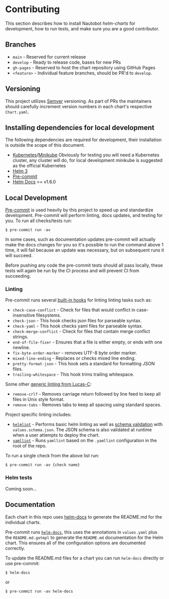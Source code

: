 # Contributing

This section describes how to install Nautobot *helm-charts* for development, how to run tests, and make sure you are a good contributor.

## Branches

- `main` - Reserved for current release
- `develop` - Ready to release code, bases for new PRs
- `gh-pages` - Reserved to host the chart repository using GitHub Pages
- `<feature>` - Individual feature branches, should be PR'd to `develop`.

## Versioning

This project utilizes [Semver](https://semver.org/) versioning. As part of PRs the maintainers should carefully increment version numbers in each chart's respective `Chart.yaml`.

## Installing dependencies for local development

The following dependencies are required for development, their installation is outside the scope of this document.

* [Kubernetes](https://kubernetes.io/)/[Minikube](https://minikube.sigs.k8s.io/docs/start/) Obviously for testing you will need a Kubernetes cluster, any cluster will do, for local development minikube is suggested as the official Kubernetes
* [Helm 3](https://helm.sh/docs/intro/install/)
* [Pre-commit](https://pre-commit.com/)
* [Helm Docs](https://github.com/norwoodj/helm-docs) >= v1.6.0

## Local Development

[Pre-commit](https://pre-commit.com/) is used heavily by this project to speed up and standardize development.  Pre-commit will perform linting, docs updates, and testing for you.  To run all checks/tests run:

```no-highlight
$ pre-commit run -av
```

In some cases, such as documentation updates pre-commit will actually make the docs changes for you so it's possible to run the command above 1 time, it will fail because an update was necessary, but on subsequent runs it will succeed.

Before pushing any code the pre-commit tests should all pass locally, these tests will again be run by the CI process and will prevent CI from succeeding.

### Linting

Pre-commit runs several [built-in hooks](https://pre-commit.com/hooks.html) for linting linting tasks such as:

* `check-case-conflict` - Check for files that would conflict in case-insensitive filesystems.
* `check-json` - This hook checks json files for parseable syntax.
* `check-yaml` - This hook checks yaml files for parseable syntax.
* `check-merge-conflict` - Check for files that contain merge conflict strings.
* `end-of-file-fixer` - Ensures that a file is either empty, or ends with one newline.
* `fix-byte-order-marker` - removes UTF-8 byte order marker.
* `mixed-line-ending` - Replaces or checks mixed line ending.
* `pretty-format-json` - This hook sets a standard for formatting JSON files.
* `trailing-whitespace` - This hook trims trailing whitespace.

Some other [generic linting from Lucas-C](https://github.com/Lucas-C/pre-commit-hooks):

* `remove-crlf` - Removes carriage return followed by line feed to keep all files in Unix style format.
* `remove-tabs` - Removes tabs to keep all spacing using standard spaces.

Project specific linting includes:

* [`helmlint`](https://helm.sh/docs/helm/helm_lint/) - Performs basic helm linting as well as [schema validation](https://json-schema.org/) with `values.schema.json`.  The JSON schema is also validated at runtime when a user attempts to deploy the chart.
* [`yamllint`](https://github.com/adrienverge/yamllint) - Runs `yamllint` based on the `.yamllint` configuration in the root of the repo.

To run a single check from the above list run:

```no-highlight
$ pre-commit run -av {check name}
```

### Helm tests

Coming soon...

## Documentation

Each chart in this repo uses [helm-docs](https://github.com/norwoodj/helm-docs) to generate the README.md for the individual charts.

Pre-commit runs [`helm-docs`](https://github.com/norwoodj/helm-docs), this uses the annotations in `values.yaml` plus the `README.md.gotmpl` to generate the `README.md` documentation for the Helm chart.  This ensures all of the configuration options are documented correctly.

To update the README.md files for a chart you can run `helm-docs` directly or use pre-commit:

```no-highlight
$ helm-docs
```

or

```no-highlight
$ pre-commit run -av helm-docs
```
